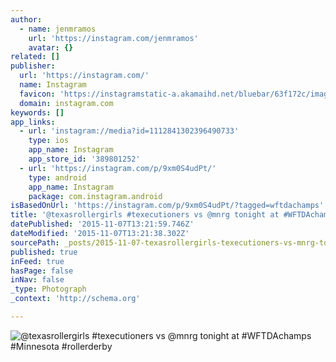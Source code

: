 ```yaml
---
author:
  - name: jenmramos
    url: 'https://instagram.com/jenmramos'
    avatar: {}
related: []
publisher:
  url: 'https://instagram.com/'
  name: Instagram
  favicon: 'https://instagramstatic-a.akamaihd.net/bluebar/63f172c/images/ico/favicon.ico'
  domain: instagram.com
keywords: []
app_links:
  - url: 'instagram://media?id=1112841302396490733'
    type: ios
    app_name: Instagram
    app_store_id: '389801252'
  - url: 'https://instagram.com/p/9xm0S4udPt/'
    type: android
    app_name: Instagram
    package: com.instagram.android
isBasedOnUrl: 'https://instagram.com/p/9xm0S4udPt/?tagged=wftdachamps'
title: '@texasrollergirls #texecutioners vs @mnrg tonight at #WFTDAchamps #Minnesota #rollerderby'
datePublished: '2015-11-07T13:21:59.746Z'
dateModified: '2015-11-07T13:21:38.302Z'
sourcePath: _posts/2015-11-07-texasrollergirls-texecutioners-vs-mnrg-tonight-at-wftdac.md
published: true
inFeed: true
hasPage: false
inNav: false
_type: Photograph
_context: 'http://schema.org'

---
```

![&commat;texasrollergirls &num;texecutioners vs &commat;mnrg tonight at &num;WFTDAchamps &num;Minnesota &num;rollerderby](https://scontent.cdninstagram.com/hphotos-xtf1/t51.2885-15/s640x640/sh0.08/e35/11378925_948770588516087_1507014105_n.jpg)